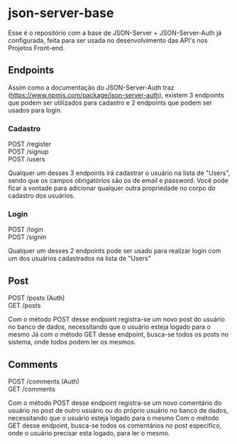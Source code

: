 # json-server-base

Esse é o repositório com a base de JSON-Server + JSON-Server-Auth já configurada, feita para ser usada no desenvolvimento das API's nos Projetos Front-end.

## Endpoints

Assim como a documentação do JSON-Server-Auth traz (https://www.npmjs.com/package/json-server-auth), existem 3 endpoints que podem ser utilizados para cadastro e 2 endpoints que podem ser usados para login.

### Cadastro

POST /register <br/>
POST /signup <br/>
POST /users

Qualquer um desses 3 endpoints irá cadastrar o usuário na lista de "Users", sendo que os campos obrigatórios são os de email e password.
Você pode ficar a vontade para adicionar qualquer outra propriedade no corpo do cadastro dos usuários.


### Login

POST /login <br/>
POST /signin

Qualquer um desses 2 endpoints pode ser usado para realizar login com um dos usuários cadastrados na lista de "Users"

## Post

POST /posts (Auth) <br/>
GET /posts

Com o método POST desse endpoint registra-se um novo post do usuário no banco de dados, necessitando que o usuário esteja logado para o mesmo
Já com o método GET desse endpoint, busca-se todos os posts no sistema, onde todos podem ler os mesmos.

## Comments

POST /comments (Auth) <br/>
GET /comments

Com o método POST desse endpoint registra-se um novo comentário do usuário no post de outro usuário ou do próprio usuário no banco de dados, necessitando que o usuário esteja logado para o mesmo
Com o método GET desse endpoint, busca-se todos os comentários no post especifíco, onde o usuário precisar esta logado, para ler o mesmo.

